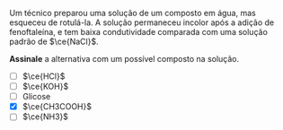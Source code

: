 Um técnico preparou uma solução de um composto em água, mas esqueceu de rotulá-la. A solução permaneceu incolor após a adição de fenoftaleína, e tem baixa condutividade comparada com uma solução padrão de $\ce{NaCl}$.

**Assinale** a alternativa com um possível composto na solução.

- [ ] $\ce{HCl}$
- [ ] $\ce{KOH}$
- [ ] Glicose
- [x] $\ce{CH3COOH}$
- [ ] $\ce{NH3}$
